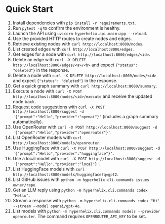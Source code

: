 # Quick Start

1. Install dependencies with `pip install -r requirements.txt`.
2. Run `pytest -q` to confirm the environment is healthy.
3. Launch the API using `uvicorn hyperhelix.api.main:app --reload`.
4. Use the provided HTTP routes to create nodes and edges.
5. Retrieve existing nodes with `curl http://localhost:8000/nodes`.
6. List created edges with `curl http://localhost:8000/edges`.
7. Get edges for a node with `curl http://localhost:8000/edges/<id>`.
8. Delete an edge with `curl -X DELETE http://localhost:8000/edges/<a>/<b>` and expect `{"status": "deleted"}` in the response.
9. Delete a node with `curl -X DELETE http://localhost:8000/nodes/<id>` and expect `{"status": "deleted"}` in the response.
10. Get a quick graph summary with `curl http://localhost:8000/summary`.
11. Execute a node with `curl -X POST http://localhost:8000/nodes/<id>/execute` and receive the updated node back.
12. Request code suggestions with `curl -X POST http://localhost:8000/suggest -d '{"prompt":"Hello","provider":"openai"}'` (includes a graph summary automatically).
13. Use OpenRouter with `curl -X POST http://localhost:8000/suggest -d '{"prompt":"Hello","provider":"openrouter"}'`.
14. List OpenRouter models with `curl http://localhost:8000/models/openrouter`.
15. Use HuggingFace with `curl -X POST http://localhost:8000/suggest -d '{"prompt":"Hello","provider":"huggingface"}'`.
16. Use a local model with `curl -X POST http://localhost:8000/suggest -d '{"prompt":"Hello","provider":"local"}'`.
17. List HuggingFace models with `curl http://localhost:8000/models/huggingface?q=gpt2`.
18. List GitHub issues with `python -m hyperhelix.cli.commands issues owner/repo`.
19. Get an LLM reply using `python -m hyperhelix.cli.commands codex "Hello"`.
20. Stream a response with `python -m hyperhelix.cli.commands codex "Hi" --stream --model openai/gpt-4o`.
21. List models with `python -m hyperhelix.cli.commands models --provider openrouter`.
    The command requires `OPENROUTER_API_KEY` to be set.
